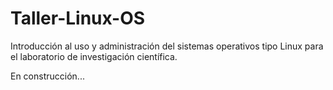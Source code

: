 # Taller-Linux-OS
Introducción al uso y administración del sistemas operativos tipo Linux para el laboratorio de investigación científica.

En construcción...
